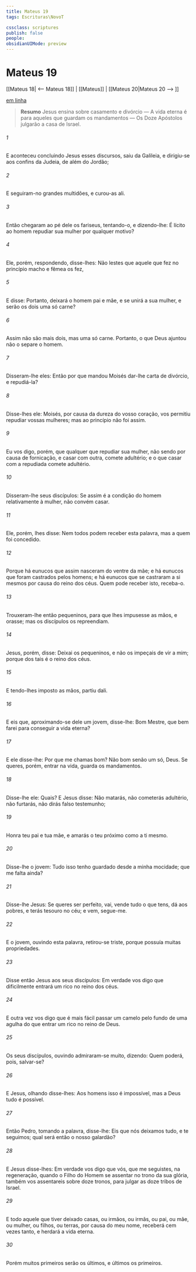 ```yaml
---
title: Mateus 19
tags: Escrituras\NovoT

cssclass: scriptures
publish: false
people:
obsidianUIMode: preview
---
```


# Mateus 19
[[Mateus 18| <-- Mateus 18]] | [[Mateus]] | [[Mateus 20|Mateus 20 --> ]]

[em linha](https://churchofjesuschrist.org/study/scriptures/nt/matt/19?lang=por)

> __Resumo__
Jesus ensina sobre casamento e divórcio — A vida eterna é para aqueles que guardam os mandamentos — Os Doze Apóstolos julgarão a casa de Israel.

###### 1 
E aconteceu  concluindo Jesus esses discursos, saiu da Galileia, e dirigiu-se aos confins da Judeia, de além do Jordão;

###### 2 
E seguiram-no grandes multidões, e curou-as ali.

###### 3 
Então chegaram ao pé dele os fariseus, tentando-o, e dizendo-lhe: É lícito ao homem repudiar sua mulher por qualquer motivo?

###### 4 
Ele, porém, respondendo, disse-lhes: Não lestes que aquele que  fez no princípio macho e fêmea os fez,

###### 5 
E disse: Portanto, deixará o homem pai e mãe, e se unirá a sua mulher, e serão os dois uma só carne?

###### 6 
Assim não são mais dois, mas uma só carne. Portanto, o que Deus ajuntou não o separe o homem.

###### 7 
Disseram-lhe eles: Então por que mandou Moisés dar-lhe carta de divórcio, e repudiá-la?

###### 8 
Disse-lhes ele: Moisés, por causa da dureza do vosso coração, vos permitiu repudiar vossas mulheres; mas ao princípio não foi assim.

###### 9 
Eu vos digo, porém, que qualquer que repudiar sua mulher, não sendo por causa de fornicação, e casar com outra, comete adultério; e o que casar com a repudiada  comete adultério.

###### 10 
Disseram-lhe seus discípulos: Se assim é a condição do homem relativamente à mulher, não convém casar.

###### 11 
Ele, porém, lhes disse: Nem todos podem receber esta palavra, mas  a quem foi concedido.

###### 12 
Porque há eunucos que assim nasceram do ventre da mãe; e há eunucos que foram castrados pelos homens; e há eunucos que se castraram a si mesmos por causa do reino dos céus. Quem pode receber isto, receba-o.

###### 13 
Trouxeram-lhe então  pequeninos, para que lhes impusesse as mãos, e orasse; mas os discípulos os repreendiam.

###### 14 
Jesus, porém, disse: Deixai os pequeninos, e não os impeçais de vir a mim; porque dos tais é o reino dos céus.

###### 15 
E tendo-lhes imposto as mãos, partiu dali.

###### 16 
E eis que, aproximando-se dele um jovem, disse-lhe: Bom Mestre, que bem farei para conseguir a vida eterna?

###### 17 
E ele disse-lhe: Por que me chamas bom? Não  bom senão um só,  Deus. Se queres, porém, entrar na vida, guarda os mandamentos.

###### 18 
Disse-lhe ele: Quais? E Jesus disse: Não matarás, não cometerás adultério, não furtarás, não dirás falso testemunho;

###### 19 
Honra teu pai e tua mãe, e amarás o teu próximo como a ti mesmo.

###### 20 
Disse-lhe o jovem: Tudo isso tenho guardado desde a minha mocidade; que me falta ainda?

###### 21 
Disse-lhe Jesus: Se queres ser perfeito, vai, vende tudo o que tens, dá aos pobres, e terás  tesouro no céu; e vem,  segue-me.

###### 22 
E o jovem, ouvindo esta palavra, retirou-se triste, porque possuía muitas propriedades.

###### 23 
Disse então Jesus aos seus discípulos: Em verdade vos digo que dificilmente entrará um rico no reino dos céus.

###### 24 
E outra vez vos digo que é mais fácil passar um camelo pelo fundo de uma agulha do que entrar um rico no reino de Deus.

###### 25 
Os seus discípulos, ouvindo  admiraram-se muito, dizendo: Quem poderá, pois, salvar-se?

###### 26 
E Jesus, olhando  disse-lhes: Aos homens isso é impossível, mas a Deus tudo é possível.

###### 27 
Então Pedro, tomando a palavra, disse-lhe: Eis que nós deixamos tudo, e te seguimos; qual será então o nosso galardão?

###### 28 
E Jesus disse-lhes: Em verdade vos digo que vós, que me seguistes, na regeneração, quando o Filho do Homem se assentar no trono da sua glória, também vos assentareis sobre doze tronos, para julgar as doze tribos de Israel.

###### 29 
E todo aquele que tiver deixado casas, ou irmãos, ou irmãs, ou pai, ou mãe, ou mulher, ou filhos, ou terras, por causa do meu nome, receberá cem vezes tanto, e herdará a vida eterna.

###### 30 
Porém muitos primeiros serão os últimos, e  últimos  os primeiros.

